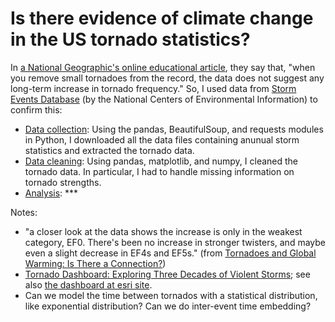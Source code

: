 # Is there evidence of climate change in the US tornado statistics?

In [a National Geographic's online educational article](https://education.nationalgeographic.org/resource/tornadoes-and-climate-change), they say that, "when you remove small tornadoes from the record, the data does not suggest any long-term increase in tornado frequency." So, I used data from [Storm Events Database](https://www.ncdc.noaa.gov/stormevents/) (by the National Centers of Environmental Information) to confirm this:

* [Data collection](data_collection.ipynb): Using the pandas, BeautifulSoup, and requests modules in Python, I downloaded all the data files containing anunual storm statistics and extracted the tornado data.
* [Data cleaning](data_cleaning.ipynb): Using pandas, matplotlib, and numpy, I cleaned the tornado data.  In particular, I had to handle missing information on tornado strengths.
* [Analysis](): ***


Notes:
* "a closer look at the data shows the increase is only in the weakest category, EF0. There's been no increase in stronger twisters, and maybe even a slight decrease in EF4s and EF5s." (from [Tornadoes and Global Warming: Is There a Connection?](https://education.nationalgeographic.org/resource/tornadoes-and-global-warming-there-connection))
* [Tornado Dashboard: Exploring Three Decades of Violent Storms](https://education.nationalgeographic.org/resource/tornado-dashboard-exploring-three-decades-violent-storms); see also [the dashboard at esri site](https://storymaps.esri.com/stories/tornadoes/).
* Can we model the time between tornados with a statistical distribution, like exponential distribution?  Can we do inter-event time embedding?
